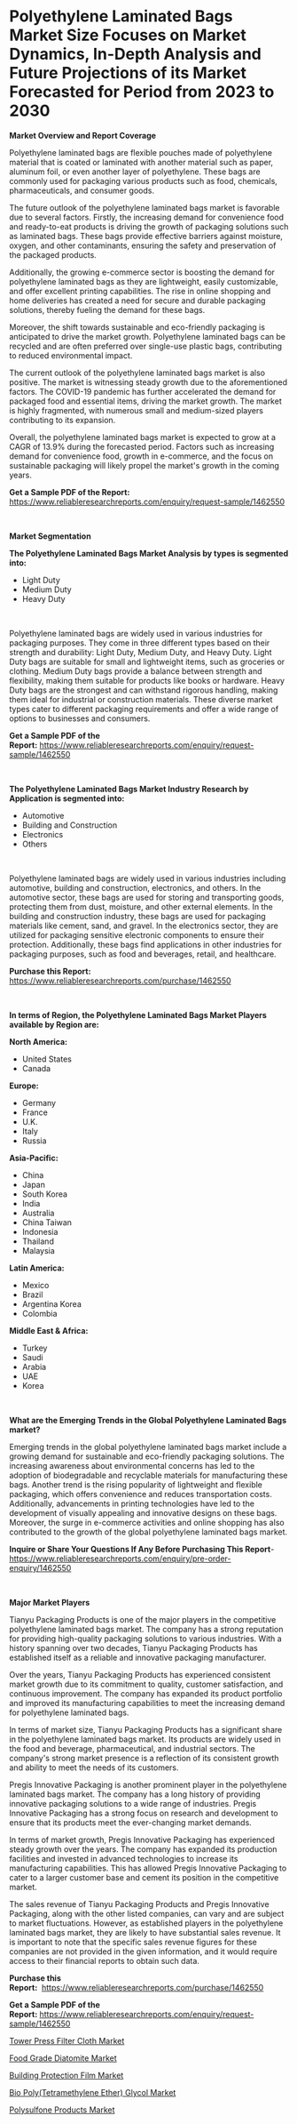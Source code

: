 <p><h1>Polyethylene Laminated Bags Market Size Focuses on Market Dynamics, In-Depth Analysis and Future Projections of its Market Forecasted for Period from 2023 to 2030</h1></p><p><strong>Market Overview and Report Coverage</strong></p>
<p><p>Polyethylene laminated bags are flexible pouches made of polyethylene material that is coated or laminated with another material such as paper, aluminum foil, or even another layer of polyethylene. These bags are commonly used for packaging various products such as food, chemicals, pharmaceuticals, and consumer goods.</p><p>The future outlook of the polyethylene laminated bags market is favorable due to several factors. Firstly, the increasing demand for convenience food and ready-to-eat products is driving the growth of packaging solutions such as laminated bags. These bags provide effective barriers against moisture, oxygen, and other contaminants, ensuring the safety and preservation of the packaged products.</p><p>Additionally, the growing e-commerce sector is boosting the demand for polyethylene laminated bags as they are lightweight, easily customizable, and offer excellent printing capabilities. The rise in online shopping and home deliveries has created a need for secure and durable packaging solutions, thereby fueling the demand for these bags.</p><p>Moreover, the shift towards sustainable and eco-friendly packaging is anticipated to drive the market growth. Polyethylene laminated bags can be recycled and are often preferred over single-use plastic bags, contributing to reduced environmental impact.</p><p>The current outlook of the polyethylene laminated bags market is also positive. The market is witnessing steady growth due to the aforementioned factors. The COVID-19 pandemic has further accelerated the demand for packaged food and essential items, driving the market growth. The market is highly fragmented, with numerous small and medium-sized players contributing to its expansion.</p><p>Overall, the polyethylene laminated bags market is expected to grow at a CAGR of 13.9% during the forecasted period. Factors such as increasing demand for convenience food, growth in e-commerce, and the focus on sustainable packaging will likely propel the market's growth in the coming years.</p></p>
<p><strong>Get a Sample PDF of the Report:</strong> <a href="https://www.reliableresearchreports.com/enquiry/request-sample/1462550">https://www.reliableresearchreports.com/enquiry/request-sample/1462550</a></p>
<p>&nbsp;</p>
<p><strong>Market Segmentation</strong></p>
<p><strong>The Polyethylene Laminated Bags Market Analysis by types is segmented into:</strong></p>
<p><ul><li>Light Duty</li><li>Medium Duty</li><li>Heavy Duty</li></ul></p>
<p>&nbsp;</p>
<p><p>Polyethylene laminated bags are widely used in various industries for packaging purposes. They come in three different types based on their strength and durability: Light Duty, Medium Duty, and Heavy Duty. Light Duty bags are suitable for small and lightweight items, such as groceries or clothing. Medium Duty bags provide a balance between strength and flexibility, making them suitable for products like books or hardware. Heavy Duty bags are the strongest and can withstand rigorous handling, making them ideal for industrial or construction materials. These diverse market types cater to different packaging requirements and offer a wide range of options to businesses and consumers.</p></p>
<p><strong>Get a Sample PDF of the Report:</strong>&nbsp;<a href="https://www.reliableresearchreports.com/enquiry/request-sample/1462550">https://www.reliableresearchreports.com/enquiry/request-sample/1462550</a></p>
<p>&nbsp;</p>
<p><strong>The Polyethylene Laminated Bags Market Industry Research by Application is segmented into:</strong></p>
<p><ul><li>Automotive</li><li>Building and Construction</li><li>Electronics</li><li>Others</li></ul></p>
<p>&nbsp;</p>
<p><p>Polyethylene laminated bags are widely used in various industries including automotive, building and construction, electronics, and others. In the automotive sector, these bags are used for storing and transporting goods, protecting them from dust, moisture, and other external elements. In the building and construction industry, these bags are used for packaging materials like cement, sand, and gravel. In the electronics sector, they are utilized for packaging sensitive electronic components to ensure their protection. Additionally, these bags find applications in other industries for packaging purposes, such as food and beverages, retail, and healthcare.</p></p>
<p><strong>Purchase this Report:</strong>&nbsp; <a href="https://www.reliableresearchreports.com/purchase/1462550">https://www.reliableresearchreports.com/purchase/1462550</a></p>
<p>&nbsp;</p>
<p><strong>In terms of Region, the Polyethylene Laminated Bags Market Players available by Region are:</strong></p>
<p>
    <p> <strong> North America: </strong>
        <ul>
            <li>United States</li>
            <li>Canada</li>
        </ul>
        </p> 
    <p> <strong> Europe: </strong>
        <ul>
            <li>Germany</li>
            <li>France</li>
            <li>U.K.</li>
            <li>Italy</li>
            <li>Russia</li>
        </ul>
        </p> 
    <p> <strong> Asia-Pacific: </strong>
        <ul>
            <li>China</li>
            <li>Japan</li>
            <li>South Korea</li>
            <li>India</li>
            <li>Australia</li>
            <li>China Taiwan</li>
            <li>Indonesia</li>
            <li>Thailand</li>
            <li>Malaysia</li>
        </ul>
        </p> 
    <p> <strong> Latin America: </strong>
        <ul>
            <li>Mexico</li>
            <li>Brazil</li>
            <li>Argentina Korea</li>
            <li>Colombia</li>
        </ul>
        </p> 
    <p> <strong> Middle East & Africa: </strong>
        <ul>
            <li>Turkey</li>
            <li>Saudi</li>
            <li>Arabia</li>
            <li>UAE</li>
            <li>Korea</li>
        </ul>
    </p>
    </p>
<p>&nbsp;</p>
<p><strong>What are the Emerging Trends in the Global Polyethylene Laminated Bags market?</strong></p>
<p><p>Emerging trends in the global polyethylene laminated bags market include a growing demand for sustainable and eco-friendly packaging solutions. The increasing awareness about environmental concerns has led to the adoption of biodegradable and recyclable materials for manufacturing these bags. Another trend is the rising popularity of lightweight and flexible packaging, which offers convenience and reduces transportation costs. Additionally, advancements in printing technologies have led to the development of visually appealing and innovative designs on these bags. Moreover, the surge in e-commerce activities and online shopping has also contributed to the growth of the global polyethylene laminated bags market.</p></p>
<p><strong>Inquire or Share Your Questions If Any Before Purchasing This Report</strong>- <a href="https://www.reliableresearchreports.com/enquiry/pre-order-enquiry/1462550">https://www.reliableresearchreports.com/enquiry/pre-order-enquiry/1462550</a></p>
<p>&nbsp;</p>
<p><strong>Major Market Players</strong></p>
<p><p>Tianyu Packaging Products is one of the major players in the competitive polyethylene laminated bags market. The company has a strong reputation for providing high-quality packaging solutions to various industries. With a history spanning over two decades, Tianyu Packaging Products has established itself as a reliable and innovative packaging manufacturer.</p><p>Over the years, Tianyu Packaging Products has experienced consistent market growth due to its commitment to quality, customer satisfaction, and continuous improvement. The company has expanded its product portfolio and improved its manufacturing capabilities to meet the increasing demand for polyethylene laminated bags.</p><p>In terms of market size, Tianyu Packaging Products has a significant share in the polyethylene laminated bags market. Its products are widely used in the food and beverage, pharmaceutical, and industrial sectors. The company's strong market presence is a reflection of its consistent growth and ability to meet the needs of its customers.</p><p>Pregis Innovative Packaging is another prominent player in the polyethylene laminated bags market. The company has a long history of providing innovative packaging solutions to a wide range of industries. Pregis Innovative Packaging has a strong focus on research and development to ensure that its products meet the ever-changing market demands.</p><p>In terms of market growth, Pregis Innovative Packaging has experienced steady growth over the years. The company has expanded its production facilities and invested in advanced technologies to increase its manufacturing capabilities. This has allowed Pregis Innovative Packaging to cater to a larger customer base and cement its position in the competitive market.</p><p>The sales revenue of Tianyu Packaging Products and Pregis Innovative Packaging, along with the other listed companies, can vary and are subject to market fluctuations. However, as established players in the polyethylene laminated bags market, they are likely to have substantial sales revenue. It is important to note that the specific sales revenue figures for these companies are not provided in the given information, and it would require access to their financial reports to obtain such data.</p></p>
<p><strong>Purchase this Report:</strong>&nbsp;&nbsp;<a href="https://www.reliableresearchreports.com/purchase/1462550">https://www.reliableresearchreports.com/purchase/1462550</a></p>
<p></p>
<p><strong>Get a Sample PDF of the Report:</strong>&nbsp;<a href="https://www.reliableresearchreports.com/enquiry/request-sample/1462550">https://www.reliableresearchreports.com/enquiry/request-sample/1462550</a></p>
<p><p><a href="https://github.com/sndrkn/Market-Research-Report-List-1/blob/main/tower-press-filter-cloth-market.md">Tower Press Filter Cloth Market</a></p><p><a href="https://github.com/jonneygiverf/Market-Research-Report-List-1/blob/main/food-grade-diatomite-market.md">Food Grade Diatomite Market</a></p><p><a href="https://github.com/melchekhinf/Market-Research-Report-List-1/blob/main/building-protection-film-market.md">Building Protection Film Market</a></p><p><a href="https://github.com/amae102299/Market-Research-Report-List-1/blob/main/bio-polytetramethylene-ether-glycol-market.md">Bio Poly(Tetramethylene Ether) Glycol Market</a></p><p><a href="https://github.com/prosalinda88/Market-Research-Report-List-1/blob/main/polysulfone-products-market.md">Polysulfone Products Market</a></p></p>